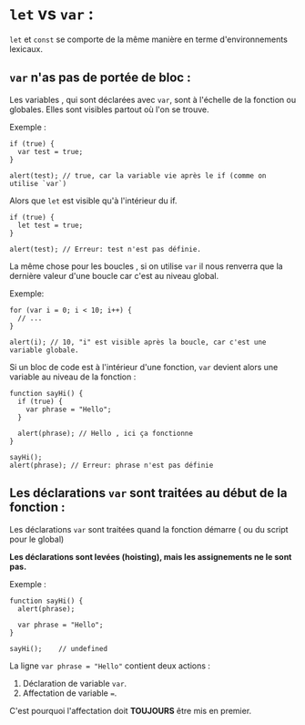 # `let` vs `var` :

`let` et `const` se comporte de la même manière en terme d'environnements lexicaux.

## `var` n'as pas de portée de bloc :

Les variables , qui sont déclarées avec `var`, sont à l'échelle de la fonction ou globales. Elles sont visibles partout où l'on se trouve.

Exemple :

```
if (true) {
  var test = true;
}

alert(test); // true, car la variable vie après le if (comme on utilise `var`)
```

Alors que `let` est visible qu'à l'intérieur du if.

```
if (true) {
  let test = true;
}

alert(test); // Erreur: test n'est pas définie.
```

La même chose pour les boucles , si on utilise `var` il nous renverra que la dernière valeur d'une boucle car c'est au niveau global.

Exemple:

```
for (var i = 0; i < 10; i++) {
  // ...
}

alert(i); // 10, "i" est visible après la boucle, car c'est une variable globale.
```

Si un bloc de code est à l'intérieur d'une fonction, `var` devient alors une variable au niveau de la fonction :

```
function sayHi() {
  if (true) {
    var phrase = "Hello";
  }

  alert(phrase); // Hello , ici ça fonctionne
}

sayHi();
alert(phrase); // Erreur: phrase n'est pas définie
```

## Les déclarations `var` sont traitées au début de la fonction :

Les déclarations `var` sont traitées quand la fonction démarre ( ou du script pour le global)

**Les déclarations sont levées (hoisting), mais les assignements ne le sont pas.**

Exemple :

```
function sayHi() {
  alert(phrase);

  var phrase = "Hello";
}

sayHi();    // undefined
```

La ligne `var phrase = "Hello"` contient deux actions :

1. Déclaration de variable `var`.
2. Affectation de variable `=`.

C'est pourquoi l'affectation doit **TOUJOURS** être mis en premier.
